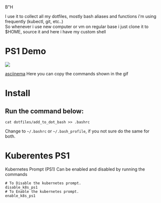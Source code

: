 B"H

I use it to collect all my dotfiles, mostly bash aliases and functions i'm using frequently (kubectl, git, etc..) <br>
So whenever i use new computer or vm on regular base i just clone it to $HOME, source it and here i have my custom shell

# PS1 Demo
<!-- [![asciicast](https://asciinema.org/a/elYkkn1lMWlrLpmvFE20YL5AT.svg)](https://asciinema.org/a/elYkkn1lMWlrLpmvFE20YL5AT) -->
![](https://github.com/smuel1414/dotfiles/blob/files/demo/dotfile-02.gif)

[asciinema](https://asciinema.org/a/elYkkn1lMWlrLpmvFE20YL5AT) Here you can copy the commands shown in the gif

# Install
## Run the command below: 
```
cat dotfiles/add_to_dot_bash >> .bashrc
```
Change to `~/.bashrc` or `~/.bash_profile`, if you not sure do the same for both.
# Kuberentes PS1
Kubernetes Prompt (PS1) Can be enabled and disabled by running the commands
```
# To Disable the kubernetes prompt.
disable_k8s_ps1
# To Enable the kubernetes prompt.
enable_k8s_ps1
```
